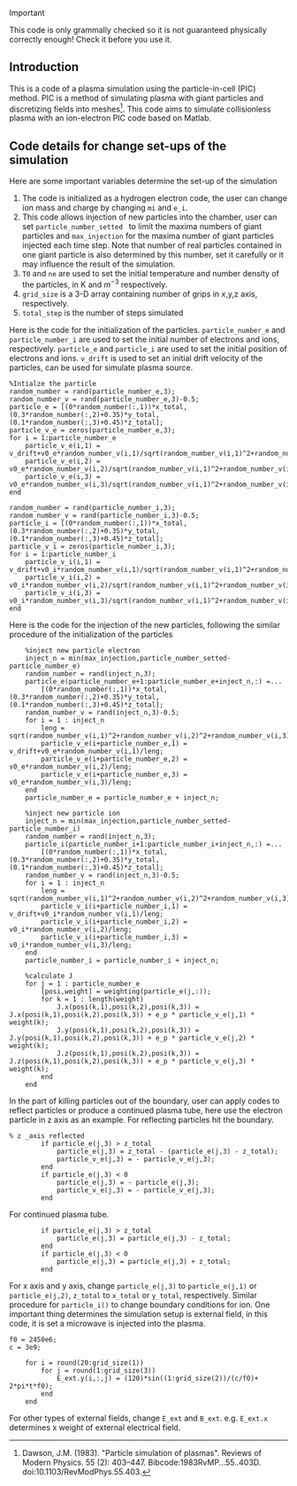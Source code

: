 >[!IMPORTANT]
>This code is only grammally checked so it is not guaranteed physically correctly enough! Check it before you use it.

## Introduction
This is a code of a plasma simulation using the particle-in-cell (PIC) method. PIC is a method of simulating plasma with giant particles and discretizing fields into meshes[^1]. This code aims to simulate collisionless plasma with an ion-electron PIC code based on Matlab. 
## Code details for change set-ups of the simulation
Here are some important variables determine the set-up of the simulation
1. The code is initialized as a hydrogen electron code, the user can change ion mass and charge by changing `mi` and `e_i`.
2. This code allows injection of new particles into the chamber, user can set `particle_number_setted ` to limit the maxima numbers of giant particles and `max_injection` for the maxima number of giant particles injected each time step. Note that number of real particles contained in one giant particle is also determined by this number, set it carefully or it may influence the result of the simulation.
3. `T0` and `ne` are used to set the initial temperature and number density of the particles, in K and $m^{-3}$ respectively.
4. `grid_size` is a 3-D array containing number of grips in x,y,z axis, respectively.
5. `total_step` is the number of steps simulated

Here is the code for the initialization of the particles. `particle_number_e` and `particle_number_i` are used to set the initial number of electrons and ions, respectively. `particle_e` and `particle_i` are used to set the initial position of electrons and ions. `v_drift` is used to set an initial drift velocity of the particles, can be used for simulate plasma source. 
```
%Intialze the particle
random_number = rand(particle_number_e,3);
random_number_v = rand(particle_number_e,3)-0.5;
particle_e = [(0*random_number(:,1))*x_total,(0.3*random_number(:,2)+0.35)*y_total,(0.1*random_number(:,3)+0.45)*z_total];
particle_v_e = zeros(particle_number_e,3);
for i = 1:particle_number_e
    particle_v_e(i,1) = v_drift+v0_e*random_number_v(i,1)/sqrt(random_number_v(i,1)^2+random_number_v(i,2)^2+random_number_v(i,3)^2);
    particle_v_e(i,2) = v0_e*random_number_v(i,2)/sqrt(random_number_v(i,1)^2+random_number_v(i,2)^2+random_number_v(i,3)^2);
    particle_v_e(i,3) = v0_e*random_number_v(i,3)/sqrt(random_number_v(i,1)^2+random_number_v(i,2)^2+random_number_v(i,3)^2);
end

random_number = rand(particle_number_i,3);
random_number_v = rand(particle_number_i,3)-0.5;
particle_i = [(0*random_number(:,1))*x_total,(0.3*random_number(:,2)+0.35)*y_total,(0.1*random_number(:,3)+0.45)*z_total];
particle_v_i = zeros(particle_number_i,3);
for i = 1:particle_number_i
    particle_v_i(i,1) = v_drift+v0_i*random_number_v(i,1)/sqrt(random_number_v(i,1)^2+random_number_v(i,2)^2+random_number_v(i,3)^2);
    particle_v_i(i,2) = v0_i*random_number_v(i,2)/sqrt(random_number_v(i,1)^2+random_number_v(i,2)^2+random_number_v(i,3)^2);
    particle_v_i(i,3) = v0_i*random_number_v(i,3)/sqrt(random_number_v(i,1)^2+random_number_v(i,2)^2+random_number_v(i,3)^2);
end
```
Here is the code for the injection of the new particles, following the similar procedure of the initialization of the particles
```
    %inject new particle electron
    inject_n = min(max_injection,particle_number_setted-particle_number_e)
    random_number = rand(inject_n,3);
    particle_e(particle_number_e+1:particle_number_e+inject_n,:) =...
        [(0*random_number(:,1))*x_total,(0.3*random_number(:,2)+0.35)*y_total,(0.1*random_number(:,3)+0.45)*z_total];
    random_number_v = rand(inject_n,3)-0.5;
    for i = 1 : inject_n
        leng = sqrt(random_number_v(i,1)^2+random_number_v(i,2)^2+random_number_v(i,3)^2);
        particle_v_e(i+particle_number_e,1) = v_drift+v0_e*random_number_v(i,1)/leng;
        particle_v_e(i+particle_number_e,2) = v0_e*random_number_v(i,2)/leng;
        particle_v_e(i+particle_number_e,3) = v0_e*random_number_v(i,3)/leng;
    end
    particle_number_e = particle_number_e + inject_n;

    %inject new particle ion
    inject_n = min(max_injection,particle_number_setted-particle_number_i)
    random_number = rand(inject_n,3);
    particle_i(particle_number_i+1:particle_number_i+inject_n,:) =...
        [(0*random_number(:,1))*x_total,(0.3*random_number(:,2)+0.35)*y_total,(0.1*random_number(:,3)+0.45)*z_total];
    random_number_v = rand(inject_n,3)-0.5;
    for i = 1 : inject_n
        leng = sqrt(random_number_v(i,1)^2+random_number_v(i,2)^2+random_number_v(i,3)^2);
        particle_v_i(i+particle_number_i,1) = v_drift+v0_i*random_number_v(i,1)/leng;
        particle_v_i(i+particle_number_i,2) = v0_i*random_number_v(i,2)/leng;
        particle_v_i(i+particle_number_i,3) = v0_i*random_number_v(i,3)/leng;
    end
    particle_number_i = particle_number_i + inject_n;

    %calculate J
    for j = 1 : particle_number_e
        [posi,weight] = weighting(particle_e(j,:));
        for k = 1 : length(weight)
            J.x(posi(k,1),posi(k,2),posi(k,3)) = J.x(posi(k,1),posi(k,2),posi(k,3)) + e_p * particle_v_e(j,1) * weight(k);
            J.y(posi(k,1),posi(k,2),posi(k,3)) = J.y(posi(k,1),posi(k,2),posi(k,3)) + e_p * particle_v_e(j,2) * weight(k);
            J.z(posi(k,1),posi(k,2),posi(k,3)) = J.z(posi(k,1),posi(k,2),posi(k,3)) + e_p * particle_v_e(j,3) * weight(k);
        end
    end
```
In the part of killing particles out of the boundary, user can apply codes to reflect particles or produce a continued plasma tube, here use the electron particle in z axis as an example. For reflecting particles hit the boundary.
```
% z _axis reflected
        if particle_e(j,3) > z_total
            particle_e(j,3) = z_total - (particle_e(j,3) - z_total);
            particle_v_e(j,3) = - particle_v_e(j,3);
        end
        if particle_e(j,3) < 0
            particle_e(j,3) = - particle_e(j,3);
            particle_v_e(j,3) = - particle_v_e(j,3);
        end
```
For continued plasma tube.
```
        if particle_e(j,3) > z_total
            particle_e(j,3) = particle_e(j,3) - z_total;
        end
        if particle_e(j,3) < 0
            particle_e(j,3) = particle_e(j,3) + z_total;
        end
```
For x axis and y axis, change `particle_e(j,3)` to `particle_e(j,1)` or `particle_e(j,2)`, `z_total` to `x_total` or `y_total`, respectively. Similar procedure for `particle_i()` to change boundary conditions for ion.
One important thing determines the simulation setup is external field, in this code, it is set a microwave is injected into the plasma.
```
f0 = 2450e6;
c = 3e9;
```
```
    for i = round(20:grid_size(1))
        for j = round(1:grid_size(3))
            E_ext.y(i,:,j) = (120)*sin((1:grid_size(2))/(c/f0)+ 2*pi*t*f0);
        end
    end
```
For other types of external fields, change `E_ext` and `B_ext`. e.g. `E_ext.x` determines x weight of external electrical field.
[^1]: Dawson, J.M. (1983). "Particle simulation of plasmas". Reviews of Modern Physics. 55 (2): 403–447. Bibcode:1983RvMP...55..403D. doi:10.1103/RevModPhys.55.403.
